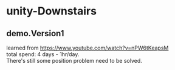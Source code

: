 # unity-Downstairs
demo.Version1<br>
----
learned from https://www.youtube.com/watch?v=nPW6tKeapsM<br>
total spend: 4 days - 1hr/day.<br>
There's still some position problem need to be solved.

